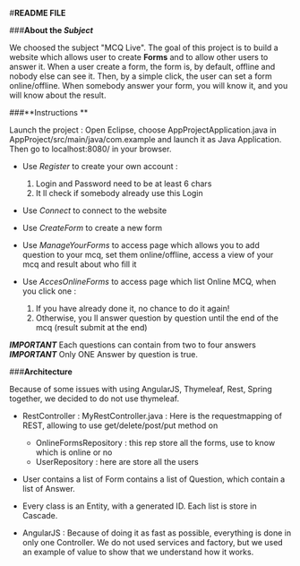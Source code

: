 #**README FILE**

###**About the _Subject_**

We choosed the subject "MCQ Live". The goal of this project is to build a website which allows user to create **Forms** and to allow other users to answer it. 
When a user create a form, the form is, by default, offline and nobody else can see it.
Then, by a simple click, the user can set a form online/offline.
When somebody answer your form, you will know it, and you will know about the result.


###**Instructions **

Launch the project : Open Eclipse, choose AppProjectApplication.java in AppProject/src/main/java/com.example and launch it as Java Application.
Then go to localhost:8080/ in your browser.

- Use _Register_ to create your own account :
  1. Login and Password need to be at least 6 chars
  2. It ll check if somebody already use this Login

- Use _Connect_ to connect to the website

- Use _CreateForm_ to create a new form

- Use _ManageYourForms_ to access page which allows you to add question to your mcq,
	set them online/offline, access a view of your mcq and result about who fill it

- Use _AccesOnlineForms_ to access page which list Online MCQ, when you click one :
  1. If you have already done it, no chance to do it again!
  2. Otherwise, you ll answer question by question until the end of the mcq (result submit at the end)
	
**_IMPORTANT_** Each questions can contain from two to four answers 
**_IMPORTANT_** Only ONE Answer by question is true.


###**Architecture**

Because of some issues with using AngularJS, Thymeleaf, Rest, Spring together, we decided to 
do not use thymeleaf. 

- RestController : MyRestController.java : 
Here is the requestmapping of REST, allowing to use get/delete/post/put method on 
  - OnlineFormsRepository : this rep store all the forms, use to know which is online or no
  - UserRepository : here are store all the users


- User contains a list of Form contains a list of Question, which contain a list of Answer.
- Every class is an Entity, with a generated ID. Each list is store in Cascade.
- AngularJS : Because of doing it as fast as possible, everything is done in only one Controller. We do not used services and factory, but we used an example of value to show that we understand how it works.
